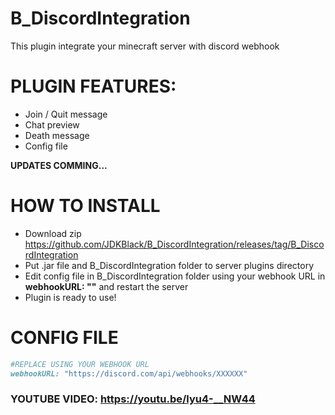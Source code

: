 # B_DiscordIntegration
This plugin integrate your minecraft server with discord webhook

# PLUGIN FEATURES:

- Join / Quit message
- Chat preview
- Death message
- Config file

**UPDATES COMMING...**

# HOW TO INSTALL

- Download zip https://github.com/JDKBlack/B_DiscordIntegration/releases/tag/B_DiscordIntegration
- Put .jar file and B_DiscordIntegration folder to server plugins directory 
- Edit config file in B_DiscordIntegration folder using your webhook URL in **webhookURL: ""** and restart the server 
- Plugin is ready to use!

# CONFIG FILE
```ruby
#REPLACE USING YOUR WEBHOOK URL
webhookURL: "https://discord.com/api/webhooks/XXXXXX"
```

### YOUTUBE VIDEO: https://youtu.be/lyu4-__NW44

